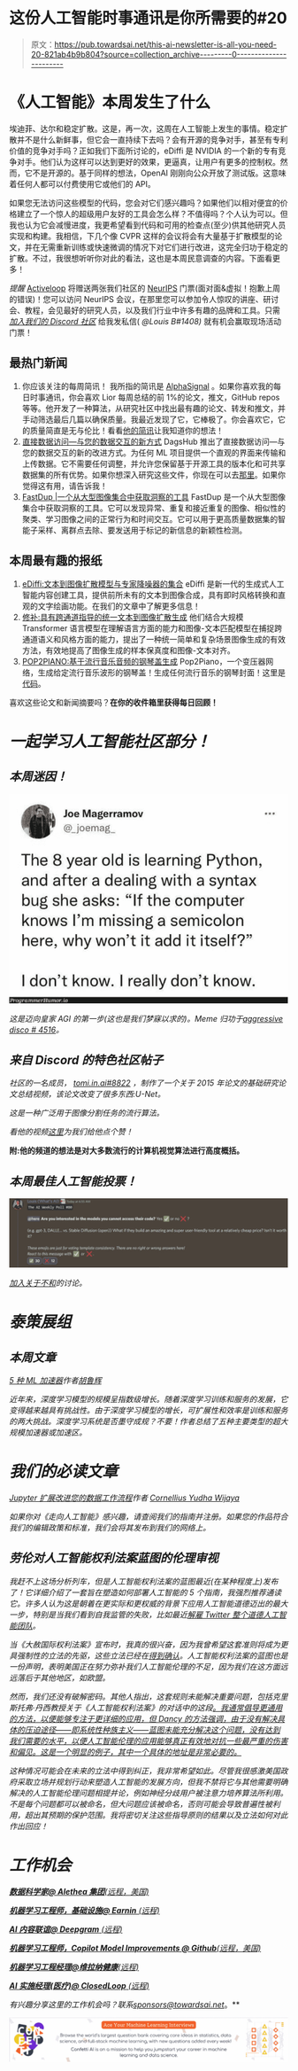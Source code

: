 # 这份人工智能时事通讯是你所需要的#20

> 原文：<https://pub.towardsai.net/this-ai-newsletter-is-all-you-need-20-821ab4b9b804?source=collection_archive---------0----------------------->

# 《人工智能》本周发生了什么

埃迪菲、达尔和稳定扩散。这是，再一次，这周在人工智能上发生的事情。稳定扩散并不是什么新鲜事，但它会一直持续下去吗？会有开源的竞争对手，甚至有专利价值的竞争对手吗？正如我们下面所讨论的，eDiffi 是 NVIDIA 的一个新的专有竞争对手。他们认为这样可以达到更好的效果，更逼真，让用户有更多的控制权。然而，它不是开源的。基于同样的想法，OpenAI 刚刚向公众开放了测试版。这意味着任何人都可以付费使用它或他们的 API。

如果您无法访问这些模型的代码，您会对它们感兴趣吗？如果他们以相对便宜的价格建立了一个惊人的超级用户友好的工具会怎么样？不值得吗？个人认为可以。但我也认为它会减慢进度，我更希望看到代码和可用的检查点(至少)供其他研究人员实现和构建。我相信，下几个像 CVPR 这样的会议将会有大量基于扩散模型的论文，并在无需重新训练或快速微调的情况下对它们进行改进，这完全归功于稳定的扩散。不过，我很想听听你对此的看法，这也是本周民意调查的内容。下面看更多！

*提醒* [Activeloop](https://www.activeloop.ai/) 将赠送两张我们社区的 [NeurIPS](https://neurips.cc/) 门票(面对面&虚拟！抱歉上周的错误)！您可以访问 NeurIPS 会议，在那里您可以参加令人惊叹的讲座、研讨会、教程，会见最好的研究人员，以及我们行业中许多有趣的品牌和工具。只需 [*加入我们的 Discord 社区*](http://ws.towardsai.net/discord) 给我发私信( *@Louis B#1408)* 就有机会赢取现场活动门票！

## 最热门新闻

1.  你应该关注的每周简讯！
    我所指的简讯是 [AlphaSignal](https://alphasignal.ai/) 。如果你喜欢我的每日时事通讯，你会喜欢 Lior 每周总结的前 1%的论文，推文，GitHub repos 等等。他开发了一种算法，从研究社区中找出最有趣的论文、转发和推文，并手动筛选最后几篇以确保质量。我最近发现了它，它棒极了。你会喜欢它，它的质量简直是无与伦比！看看[他的简讯](https://alphasignal.ai/)让我知道你的想法！
2.  [直接数据访问—与您的数据交互的新方式](https://dagshub.com/docs/feature_guide/direct_data_access/) DagsHub 推出了直接数据访问—与您的数据交互的新的改进方式。为任何 ML 项目提供一个直观的界面来传输和上传数据。它不需要任何调整，并允许您保留基于开源工具的版本化和可共享数据集的所有优势。如果你想深入研究这些文件，你现在可以去[那里](https://dagshub.com/docs/feature_guide/direct_data_access/)。如果你觉得这有用，请告诉我！
3.  [FastDup |一个从大型图像集合中获取洞察的工具](https://github.com/visualdatabase/fastdup) FastDup 是一个从大型图像集合中获取洞察的工具。它可以发现异常、重复和接近重复的图像、相似性的聚类、学习图像之间的正常行为和时间交互。它可以用于更高质量数据集的智能子采样、离群点去除、要发送用于标记的新信息的新颖性检测。

## 本周最有趣的报纸

1.  [eDiffi:文本到图像扩散模型与专家降噪器的集合](https://arxiv.org/abs/2211.01324) eDiffi 是新一代的生成式人工智能内容创建工具，提供前所未有的文本到图像合成，具有即时风格转换和直观的文字绘画功能。在我们的文章中了解更多信息！
2.  [修补:具有跨通道指导的统一文本到图像扩散生成](https://arxiv.org/abs/2210.16031) 他们结合大规模 Transformer 语言模型在理解语言方面的能力和图像-文本匹配模型在捕捉跨通道语义和风格方面的能力，提出了一种统一简单和复杂场景图像生成的有效方法，有效地提高了图像生成的样本保真度和图像-文本对齐。
3.  [POP2PIANO:基于流行音乐音频的钢琴盖生成](https://arxiv.org/pdf/2211.00895.pdf) Pop2Piano，一个变压器网络，生成给定流行音乐波形的钢琴盖！生成任何流行音乐的钢琴封面！这里是[代码](https://sweetcocoa.github.io/pop2piano_samples/?utm_campaign=Your%20Daily%20AI%20Research%20tl%3Bdr&utm_medium=email&utm_source=Revue%20newsletter)。

喜欢这些论文和新闻摘要吗？[](https://www.linkedin.com/newsletters/what-s-ai-daily-research-tl-dr-6935956459641876480/)**在你的收件箱里获得每日回顾！**

# *一起学习人工智能社区部分！*

## *本周迷因！*

*![](img/731d173cb827591aafcfedf744663255.png)*

*这是迈向皇家 AGI 的第一步(这也是我们梦寐以求的)。Meme 归功于[aggressive disco # 4516](https://discord.com/channels/702624558536065165/830572933197201459/1038128429184327821)。*

## *来自 Discord 的特色社区帖子*

*社区的一名成员， [tomi.in.ai#8822](https://discord.com/channels/702624558536065165/704089125552259163/1037044445427810375) ，制作了一个关于 2015 年论文的基础研究论文总结视频，该论文改变了很多东西:U-Net。*

*这是一种广泛用于图像分割任务的流行算法。*

*看他的视频[这里](https://youtu.be/a_2wDOUKRo0)为我们给他点个赞！*

**附:他的频道的想法是对大多数流行的计算机视觉算法进行高度概括。**

## *本周最佳人工智能投票！*

*![](img/86073f56dcd57d895c18906dffb1f37b.png)*

*[加入关于不和](https://discord.com/channels/702624558536065165/833660976196354079)的讨论。*

# *泰策展组*

## *本周文章*

*[5 种 ML 加速器](https://towardsai.net/p/l/5-types-of-ml-accelerators)作者[胡鲁辉](https://luhuihu.medium.com/)*

*近年来，深度学习模型的规模呈指数级增长。随着深度学习训练和服务的发展，它变得越来越具有挑战性。由于深度学习模型的增长，可扩展性和效率是训练和服务的两大挑战。深度学习系统是否墨守成规？不要！作者总结了五种主要类型的超大规模加速器或加速区。*

# *我们的必读文章*

*[Jupyter 扩展改进您的数据工作流程](https://towardsai.net/p/l/jupyter-extensions-to-improve-your-data-workflow)作者 [Cornellius Yudha Wijaya](https://cornelliusyudhawijaya.medium.com/)*

*如果你对《走向人工智能》感兴趣，请查阅我们的指南并注册。如果您的作品符合我们的编辑政策和标准，我们会将其发布到我们的网络上。*

## *劳伦对人工智能权利法案蓝图的伦理审视*

*我赶不上这场分析列车，但是人工智能权利法案的蓝图最近(在某种程度上)发布了！它详细介绍了一套旨在塑造如何部署人工智能的 5 个指南，我强烈推荐通读它。许多人认为这是朝着在更实际和更权威的背景下应用人工智能道德迈出的最大一步，特别是当我们看到自我监管的失败，比如最近[解雇 Twitter 整个道德人工智能团队](https://gizmodo.com/twitter-layoffs-elon-musk-ai-ethics-1849743051)。*

*当《大赦国际权利法案》宣布时，我真的很兴奋，因为我曾希望这套准则将成为更具强制性的立法的先驱，这些立法已经在[得到确认](https://www.weforum.org/agenda/2022/10/understanding-the-ai-bill-of-rights-protection/)。人工智能权利法案的蓝图也是一份声明，表明美国正在努力弥补我们人工智能伦理的不足，因为我们在这方面远远落后于其他地区，如欧盟。*

*然而，我们还没有破解密码。其他人指出，这套规则未能解决重要问题，包括克里斯托弗·丹西教授关于《人工智能权利法案》的对话中的这段[。我通常倡导更通用的方法，以便能够专注于更详细的应用，但 Dancy 的方法强调，由于没有解决具体的压迫途径——即系统性种族主义——蓝图未能充分解决这个问题，没有达到我们需要的水平，以便人工智能伦理的应用能够真正有效地对抗一些最严重的伤害和偏见。这是一个明显的例子，其中一个具体的地址是非常必要的。](https://theconversation.com/the-white-houses-ai-bill-of-rights-outlines-five-principles-to-make-artificial-intelligence-safer-more-transparent-and-less-discriminatory-192003)*

*这种情况可能会在未来的立法中得到纠正，我非常希望如此。尽管我很感激美国政府采取立场并规划行动来塑造人工智能的发展方向，但我不禁将它与其他需要明确解决的人工智能伦理问题相提并论，例如神经分歧用户被注意力培养算法所利用。不是每个问题都可以被命名，但大问题应该被命名，否则可能会导致普遍性被利用，超出其预期的保护范围。我将密切关注这些指导原则的结果以及立法如何对此作出回应！*

# *工作机会*

*[**数据科学家@ Alethea 集团**(远程，美国)](http://ws.towardsai.net/cih)*

*[**机器学习工程师，基础设施@ Earnin** (远程)](http://ws.towardsai.net/1n5)*

*[**AI 内容联谊@ Deepgram** (远程)](http://ws.towardsai.net/grs)*

*[**机器学习工程师，Copilot Model Improvements @ Github**(远程，美国)](http://ws.towardsai.net/zpe)*

*[**机器学习工程经理@维拉纳健康**(远程)](http://ws.towardsai.net/n8s)*

*[**AI 实施经理(医疗)@ ClosedLoop** (远程)](http://ws.towardsai.net/nr9)*

*有兴趣分享这里的工作机会吗？联系[*sponsors@towardsai.net*](mailto:sponsors@towardsai.net)*。**

*![](img/23273e3230a8440a7e818059baebc8ba.png)*